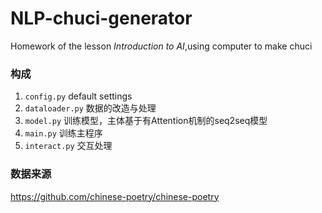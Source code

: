 # NLP-chuci-generator
Homework of the lesson *Introduction to AI*,using computer to make chuci
### 构成
1. `config.py` default settings 
2. `dataloader.py` 数据的改造与处理
3. `model.py` 训练模型，主体基于有Attention机制的seq2seq模型
4. `main.py` 训练主程序
5. `interact.py` 交互处理

### 数据来源
https://github.com/chinese-poetry/chinese-poetry